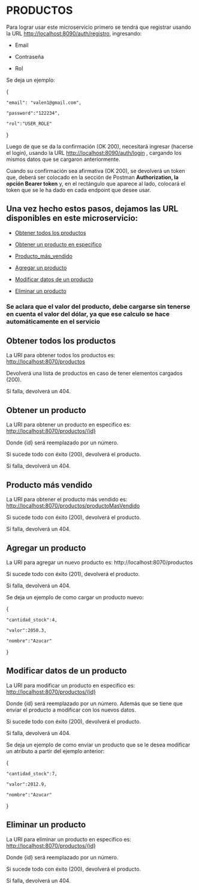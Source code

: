 # PRODUCTOS

Para lograr usar este microservicio primero se tendrá que registrar usando la URL [http://localhost:8090/auth/registro](http://localhost:8090/auth/registro), ingresando:

- Email

- Contraseña

- Rol

Se deja un ejemplo:

{

    "email": "valen1@gmail.com",
    
    "password":"122234",
    
    "rol":"USER_ROLE"
    
}

Luego de que se da la confirmación (OK 200), necesitará ingresar (hacerse el login), usando la URL [http://localhost:8090/auth/login](http://localhost:8090/auth/login) , cargando los mismos datos que se cargaron anteriormente.

Cuando su confirmación sea afirmativa (OK 200), se devolverá un token que, deberá ser colocado en la sección de Postman **Authorization, la opción Bearer token** y, en el rectángulo que aparece al lado, colocará el token que se le ha dado en cada endpoint que desee usar.



## Una vez hecho estos pasos, dejamos las URL disponibles en este microservicio:

- [Obtener todos los productos](#obtener-todos-los-productos)

- [Obtener un producto en especifico](#obtener-un-producto)

- [Producto_más_vendido](#producto-más-vendido)

- [Agregar un producto](agregar-un-producto)

- [Modificar datos de un producto](modificar-datos-de-un-producto)

- [Eliminar un producto](eliminar-un-producto)

### Se aclara que el valor del producto, debe cargarse sin tenerse en cuenta el valor del dólar, ya que ese calculo se hace automáticamente en el servicio

## Obtener todos los productos
La URI para obtener todos los productos es: [http://localhost:8070/productos](http://localhost:8070/productos)

Devolverá una lista de productos en caso de tener elementos cargados (200).

Si falla, devolverá un 404.

## Obtener un producto
La URI para obtener un producto en especifico es: [http://localhost:8070/productos/{id}](http://localhost:8070/productos/{id})

Donde {id} será reemplazado por un número.

Si sucede todo con éxito (200), devolverá el producto.

Si falla, devolverá un 404.

## Producto más vendido
La URI para obtener el producto más vendido es: [http://localhost:8070/productos/productoMasVendido](http://localhost:8070/productos/productoMasVendido)

Si sucede todo con éxito (200), devolverá el producto.

Si falla, devolverá un 404.

## Agregar un producto
La URI para agregar un nuevo producto es: http://localhost:8070/productos

Si sucede todo con éxito (201), devolverá el producto.

Si falla, devolverá un 404.

Se deja un ejemplo de como cargar un producto nuevo:

{

    "cantidad_stock":4,
    
    "valor":2050.3,
    
    "nombre":"Azucar"
    
}

## Modificar datos de un producto
La URI para modificar un producto en especifico es: [http://localhost:8070/productos/{id}](http://localhost:8070/productos/{id})

Donde {id} será reemplazado por un número. Además que se tiene que enviar el producto a modificar con los nuevos datos.

Si sucede todo con éxito (200), devolverá el producto.

Si falla, devolverá un 404.

Se deja un ejemplo de como enviar un producto que se le desea modificar un atributo a partir del ejemplo anterior:

{

    "cantidad_stock":7,
    
    "valor":2012.9,
    
    "nombre":"Azucar"
    
}

## Eliminar un producto
La URI para eliminar un producto en especifico es: [http://localhost:8070/productos/{id}](http://localhost:8070/productos/{id})

Donde {id} será reemplazado por un número.

Si sucede todo con éxito (200), devolverá el producto.

Si falla, devolverá un 404.
